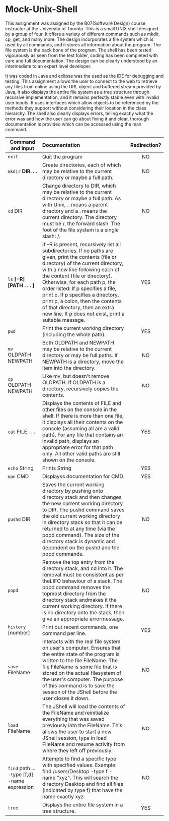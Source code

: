 # Mock-Unix-Shell

This assignment was assigned by the B07(Software Design) course instructor at the University of Toronto. This is a small UNIX shell designed by a group of four. It offers a variety of different commands such as mkdir, cp, get, and many more. The design incorporates a file system which is used by all commands, and it stores all information about the program. The file system is the back bone of the program. The shell has been tested vigourously as seen from the test folder, coding has been completed with care and full documentation. The design can be clearly understood by an intermediate to an expert level developer.

It was coded in Java and eclipse was the used as the IDE for debugging and testing. This assignment allows the user to connect to the web to retrieve any files from online using the URL object and buffered stream provided by Java, it also displays the entire file system as a tree structure through recursive implementation, and it remains perfectly stable even with invalid user inputs. It uses interfaces which allow objects to be referenced by the methods they support without considering their location in the class hierarchy. The shell also clearly displays errors, telling exactly what the error was and how the user can go about fixing it and clear, thorough documentation is provided which can be accessed using the man command.

| Command and Input    | Documentation     | Redirection?|
| ---------------------|:------------------| :----------:|
| `exit`          | Quit the program| NO |
| `mkdir` **DIR. . .**  | Create directories, each of which may be relative to the current directory or maybe a full path.      | NO |
| `cd` DIR | Change directory to DIR, which may be relative to the current directory or maybe a full path.  As with Unix, ..  means a parent directory and a . means the current directory.  The directory must be /, the forward slash.  The foot of the file system is a single slash:  /. | NO |
| `ls` **[-R] [PATH . . . ]**  | If –R is present, recursively list all subdirectories. If no paths are given, print the contents (file or directory) of the current directory, with a new line following each of the content (file or directory). Otherwise, for each path p, the order listed: If p specifies a file, print p. If p specifies a directory, print p, a colon, then the contents of that directory, then an extra new line. If p does not exist, print a suitable message.| YES |
| `pwd`                | Print the current working directory (including the whole path). | YES |
| `mv` OLDPATH NEWPATH | Both OLDPATH  and  NEWPATH  may  be  relative  to  the  current  directory  or  may  be  full  paths. If  NEWPATH  is  a directory, move the item into the directory. | NO |
| `cp` OLDPATH NEWPATH | Like mv, but doesn't remove OLDPATH. If OLDPATH is a directory, recursively copies the contents. | NO |
| `cat` FILE . . .     | Displays the contents of FILE and other files on the console in the shell. If there is more than one file, it displays all their contents on the console (assuming all are a valid path).  For any file that contains an invalid path, displays an appropriate error for that path only. All other valid paths are still shown on the console.| YES |
| `echo` String   | Prints String | YES |
| `man` CMD       | Displayss documentation for CMD. | YES |
| `pushd` DIR     | Saves  the  current  working  directory  by  pushing  onto  directory  stack  and  then  changes  the  new  current working  directory  to  DIR. The  pushd command saves the old current working directory in directory stack so that it can be returned to at any time (via the popd command). The size of the directory stack is dynamic and dependent on the pushd and the popd commands. | NO |
| `popd`          |Remove the top entry from the directory stack, and cd into it. The removal must be consistent as per theLIFO behaviour of a stack.  The popd command removes the topmost directory from the directory stack andmakes it the current working directory.  If there is no directory onto the stack, then give an appropriate errormessage. | NO |
| `history` [number] | Print out recent commands, one command per line. | YES |
| `save` FileName    | Interacts with the real file system on user's computer. Ensures that the entire state of the program is written to the file FileName.  The file FileName is some file that is stored on the actual filesystem of the user's computer.  The purpose of this command is to save the session of the JShell before the user closes it down.| NO |
| `load` FileName    | The JShell will load the contents of the FileName and reinitialize everything that was saved previously into the FileName. This allows the user to start a new JShell session, type in load FileName and resume activity from where they left off previously. | NO   |
| `find` path ...  -type [f,d] -name expression | Attempts to find a specific type with specified values. Example: find /users/Desktop -type f -name "xyz".  This will search the directory Desktop and find all files (indicated by type f) that have the name exactly xyz. | NO |
| `tree`             | Displays the entire file system in a tree structure. | YES |
